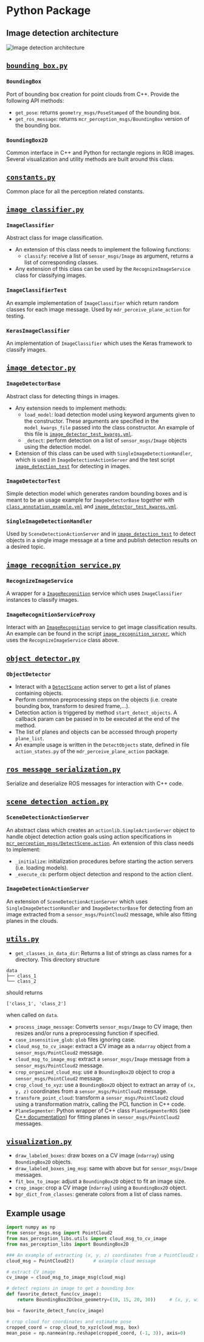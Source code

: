 # Python Package

## Image detection architecture
![Image detection architecture](../docs/image_detection_class_structure.png)

## [`bounding_box.py`](../ros/src/mas_perception_libs/bounding_box.py)

### `BoundingBox`
Port of bounding box creation for point clouds from C++. Provide the following API methods:
* `get_pose`: returns `geometry_msgs/PoseStamped` of the bounding box.
* `get_ros_message`: returns `mcr_perception_msgs/BoundingBox` version of the bounding box.

### `BoundingBox2D`
Common interface in C++ and Python for rectangle regions in RGB images. Several visualization and utility methods are
built around this class.

## [`constants.py`](../ros/src/mas_perception_libs/constants.py)
Common place for all the perception related constants.

## [`image_classifier.py`](../ros/src/mas_perception_libs/image_classifier.py)

### `ImageClassifier`
Abstract class for image classification.
* An extension of this class needs to implement the following functions:
    - `classify`: receive a list of `sensor_msgs/Image` as argument, returns a list of corresponding classes.
* Any extension of this class can be used by the `RecognizeImageService` class for classifying images.

### `ImageClassifierTest`
An example implementation of `ImageClassifier` which return random classes for each image message.
Used by `mdr_perceive_plane_action` for testing.

### `KerasImageClassifier`
An implementation of  `ImageClassifier` which uses the Keras framework to classify images.

## [`image_detector.py`](../ros/src/mas_perception_libs/image_detector.py)

### `ImageDetectorBase`
Abstract class for detecting things in images.
* Any extension needs to implement methods:
    - `load_model`: load detection model using keyword arguments given to the constructor. These arguments are specified
    in the `model_kwargs_file` passed into the class constructor. An example of this file is
    [`image_detector_test_kwargs.yml`](../models/image_detector_test_kwargs.yml).
    - `_detect`: perform detection on a list of `sensor_msgs/Image` objects using the detection model.
* Extension of this class can be used with `SingleImageDetectionHandler`, which is used in `ImageDetectionActionServer`
and the test script [`image_detection_test`](../ros/scripts/image_detection_test) for detecting in images.

### `ImageDetectorTest`
Simple detection model which generates random bounding boxes and is meant to be an usage example for `ImageDetectorBase`
together with [`class_annotation_example.yml`](../models/class_annotation_example.yml) and
[`image_detector_test_kwargs.yml`](../models/image_detector_test_kwargs.yml).

### `SingleImageDetectionHandler`
Used by `SceneDetectionActionServer` and in [`image_detection_test`](../ros/scripts/image_detection_test) to detect
objects in a single image message at a time and publish detection results on a desired topic.

## [`image_recognition_service.py`](../ros/src/mas_perception_libs/image_recognition_service.py)

### `RecognizeImageService`
A wrapper for a [`ImageRecognition`](../../mcr_perception_msgs/srv/ImageRecognition.srv) service which uses
`ImageClassifier` instances to classify images.

### `ImageRecognitionServiceProxy`
Interact with an [`ImageRecognition`](../../mcr_perception_msgs/srv/ImageRecognition.srv) service to get image
classification results. An example can be found in the script
[`image_recognition_server`](../ros/scripts/image_recognition_server), which uses the `RecognizeImageService` class
above.

## [`object_detector.py`](../ros/src/mas_perception_libs/object_detector.py)

### `ObjectDetector`
* Interact with a [`DetectScene`](../../mcr_perception_msgs/action/DetectScene.action) action server to get a list of
planes containing objects.
* Perform common preprocessing steps on the objects (i.e. create bounding box, transform to desired frame,...).
* Detection action is triggered by method `start_detect_objects`. A callback param can be passed in to be executed at
  the end of the method.
* The list of planes and objects can be accessed through property `plane_list`.
* An example usage is written in the `DetectObjects` state, defined in file `action_states.py` of the
  `mdr_perceive_plane_action` package.

## [`ros_message_serialization.py`](../ros/src/mas_perception_libs/ros_message_serialization.py)
Serialize and deserialize ROS messages for interaction with C++ code.

## [`scene_detection_action.py`](../ros/src/mas_perception_libs/scene_detection_action.py)

### `SceneDetectionActionServer`
An abstract class which creates an `actionlib.SimpleActionServer` object to handle object detection action goals using
action specifications in
[`mcr_perception_msgs/DetectScene.action`](../../mcr_perception_msgs/action/DetectScene.action). An extension of this
class needs to implement:
* `_initialize`: initialization procedures before starting the action servers (i.e. loading models).
* `_execute_cb`: perform object detection and respond to the action client.

### `ImageDetectionActionServer`
An extension of `SceneDetectionActionServer` which uses `SingleImageDetectionHandler` and `ImageDetectorBase` for detecting
from an image extracted from a `sensor_msgs/PointCloud2` message, while also fitting planes in the clouds.

## [`utils.py`](../ros/src/mas_perception_libs/utils.py)
* `get_classes_in_data_dir`: Returns a list of strings as class names for a directory. This directory structure
```
data
├── class_1
└── class_2
```
should returns
```
['class_1', 'class_2']
```
when called on `data`.
* `process_image_message`: Converts `sensor_msgs/Image` to CV image, then resizes and/or runs a preprocessing function
if specified.
* `case_insensitive_glob`: `glob` files ignoring case.
* `cloud_msg_to_cv_image`: extract a CV image as a `ndarray` object from a `sensor_msgs/PointCloud2` message.
* `cloud_msg_to_image_msg`: extract a `sensor_msgs/Image` message from a `sensor_msgs/PointCloud2` message.
* `crop_organized_cloud_msg`: use a `BoundingBox2D` object to crop a `sensor_msgs/PointCloud2` message.
* `crop_cloud_to_xyz`: use a `BoundingBox2D` object to extract an array of `(x, y, z)` coordinates from a
`sensor_msgs/PointCloud2` message.
* `transform_point_cloud`: transform a `sensor_msgs/PointCloud2` cloud using a transformation matrix, calling the PCL
function in C++ code.
* `PlaneSegmenter`: Python wrapper of C++ class `PlaneSegmenterROS` (see [C++ documentation](cpp_library.md)) for
fitting planes in `sensor_msgs/PointCloud2` messages.

## [`visualization.py`](../ros/src/mas_perception_libs/visualization.py)

* `draw_labeled_boxes`: draw boxes on a CV image (`ndarray`) using `BoundingBox2D` objects.
* `draw_labeled_boxes_img_msg`: same with above but for `sensor_msgs/Image` messages.
* `fit_box_to_image`: adjust a `BoundingBox2D` object to fit an image size.
* `crop_image`: crop a CV image (`ndarray`) using a `BoundingBox2D` object.
* `bgr_dict_from_classes`: generate colors from a list of class names.

## Example usage
```Python
import numpy as np
from sensor_msgs.msg import PointCloud2
from mas_perception_libs.utils import cloud_msg_to_cv_image
from mas_perception_libs import BoundingBox2D

### An example of extracting (x, y, z) coordinates from a PointCloud2 message and estimate pose
cloud_msg = PointCloud2()       # example cloud message

# extract CV image
cv_image = cloud_msg_to_image_msg(cloud_msg)

# detect regions in image to get a bounding box
def favorite_detect_func(cv_image):
    return BoundingBox2D(box_geometry=(10, 15, 20, 30))     # (x, y, width, height)

box = favorite_detect_func(cv_image)

# crop cloud for coordinates and estimate pose
cropped_coord = crop_cloud_to_xyz(cloud_msg, box)
mean_pose = np.nanmean(np.reshape(cropped_coord, (-1, 3)), axis=0)
```
